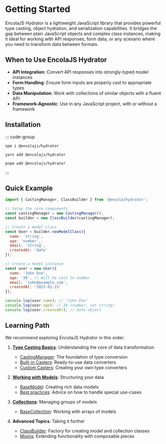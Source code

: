 # Getting Started

EncolaJS Hydrator is a lightweight JavaScript library that provides powerful type casting, object hydration, and serialization capabilities. It bridges the gap between plain JavaScript objects and complex class instances, making it ideal for working with API responses, form data, or any scenario where you need to transform data between formats.


## When to Use EncolaJS Hydrator

- **API Integration**: Convert API responses into strongly-typed model instances
- **Form Handling**: Ensure form inputs are properly cast to appropriate types
- **Data Manipulation**: Work with collections of similar objects with a fluent API
- **Framework-Agnostic**: Use in any JavaScript project, with or without a framework

## Installation

::: code-group
```shell [npm]
npm i @encolajs/hydrator
```

```shell [yarn]
yarn add @encolajs/hydrator
```

```shell [pnpm]
pnpm add @encolajs/hydrator
```
:::

## Quick Example

```javascript
import { CastingManager, ClassBuilder } from '@encola/hydrator';

// Setup the core components
const castingManager = new CastingManager();
const builder = new ClassBuilder(castingManager);

// Create a model class
const User = builder.newModelClass({
  name: 'string',
  age: 'number',
  email: 'string',
  createdAt: 'date'
});

// Create a model instance
const user = new User({
  name: 'John Doe',
  age: '30', // Will be cast to number
  email: 'john@example.com',
  createdAt: '2023-01-15'
});

console.log(user.name); // "John Doe"
console.log(user.age); // 30 (number, not string)
console.log(user.createdAt); // Date object
```

## Learning Path

We recommend exploring EncolaJS Hydrator in this order:

1. **[Type Casting Basics](./type-casting/index.md)**: Understanding the core of data transformation
   - [CastingManager](./type-casting/casting-manager.md): The foundation of type conversion
   - [Built-in Casters](./type-casting/built-in-casters.md): Ready-to-use data converters
   - [Custom Casters](./type-casting/custom-casters.md): Creating your own type converters

2. **[Working with Models](./models/index.md)**: Structuring your data
   - [BaseModel](./models/base-model.md): Creating rich data models
   - [Best practices](./models/best-practices.md): Advice on how to handle special use-cases

3. **[Collections](./collections/index.md)**: Managing groups of models
   - [BaseCollection](./collections/base-collection.md): Working with arrays of models

4. **Advanced Topics**: Taking it further
   - [ClassBuilder](./advanced/class-builder.md): Factory for creating model and collection classes
   - [Mixins](./advanced/mixins.md): Extending functionality with composable pieces
